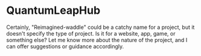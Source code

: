 # QuantumLeapHub
Certainly, "Reimagined-waddle" could be a catchy name for a project, but it doesn't specify the type of project. Is it for a website, app, game, or something else? Let me know more about the nature of the project, and I can offer suggestions or guidance accordingly.
